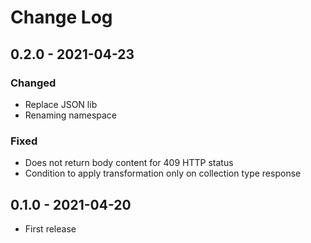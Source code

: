 # Change Log

## 0.2.0 - 2021-04-23
### Changed
- Replace JSON lib
- Renaming namespace

### Fixed
- Does not return body content for 409 HTTP status
- Condition to apply transformation only on collection type response

## 0.1.0 - 2021-04-20
- First release
